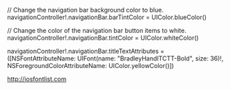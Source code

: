 // Change the navigation bar background color to blue.
navigationController!.navigationBar.barTintColor = UIColor.blueColor()

// Change the color of the navigation bar button items to white.
navigationController!.navigationBar.tintColor = UIColor.whiteColor()

navigationController!.navigationBar.titleTextAttributes =
	([NSFontAttributeName: UIFont(name: "BradleyHandITCTT-Bold", size: 36)!,
		NSForegroundColorAttributeName: UIColor.yellowColor()])

http://iosfontlist.com
